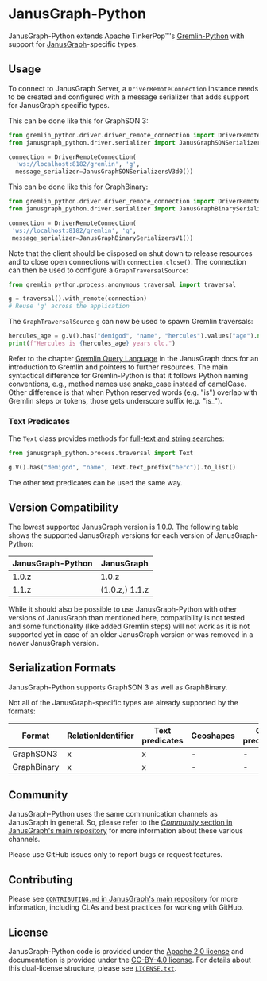 # JanusGraph-Python

JanusGraph-Python extends Apache TinkerPop™'s [Gremlin-Python][gremlinpython] with
support for [JanusGraph][janusgraph]-specific types.

## Usage

To connect to JanusGraph Server, a `DriverRemoteConnection` instance needs to be
created and configured with a message serializer that adds support for
JanusGraph specific types.

This can be done like this for GraphSON 3:

```python
from gremlin_python.driver.driver_remote_connection import DriverRemoteConnection
from janusgraph_python.driver.serializer import JanusGraphSONSerializersV3d0

connection = DriverRemoteConnection(
  'ws://localhost:8182/gremlin', 'g',
  message_serializer=JanusGraphSONSerializersV3d0())
```

This can be done like this for GraphBinary:

```python
from gremlin_python.driver.driver_remote_connection import DriverRemoteConnection
from janusgraph_python.driver.serializer import JanusGraphBinarySerializersV1

connection = DriverRemoteConnection(
 'ws://localhost:8182/gremlin', 'g',
 message_serializer=JanusGraphBinarySerializersV1())
```

Note that the client should be disposed on shut down to release resources and
to close open connections with `connection.close()`.
The connection can then be used to configure a `GraphTraversalSource`:

```python
from gremlin_python.process.anonymous_traversal import traversal

g = traversal().with_remote(connection)
# Reuse 'g' across the application
```

The `GraphTraversalSource` `g` can now be used to spawn Gremlin traversals:

```python
hercules_age = g.V().has("demigod", "name", "hercules").values("age").next()
print(f"Hercules is {hercules_age} years old.")
```

Refer to the chapter [Gremlin Query Language][gremlin-chapter] in the
JanusGraph docs for an introduction to Gremlin and pointers to further
resources.
The main syntactical difference for Gremlin-Python is that it follows Python naming
conventions, e.g., method names use snake_case instead of camelCase. Other difference is that when Python reserved words (e.g. "is") overlap with Gremlin steps or tokens, those gets underscore suffix (e.g. "is_").

### Text Predicates

The `Text` class provides methods for
[full-text and string searches][text-predicates]:

```python
from janusgraph_python.process.traversal import Text

g.V().has("demigod", "name", Text.text_prefix("herc")).to_list()
```

The other text predicates can be used the same way.

## Version Compatibility

The lowest supported JanusGraph version is 1.0.0.
The following table shows the supported JanusGraph versions for each version
of JanusGraph-Python:

| JanusGraph-Python | JanusGraph             |
| ----------------- | ---------------------- |
| 1.0.z             | 1.0.z                  |
| 1.1.z             | (1.0.z,) 1.1.z         |

While it should also be possible to use JanusGraph-Python with other versions of
JanusGraph than mentioned here, compatibility is not tested and some
functionality (like added Gremlin steps) will not work as it is not supported
yet in case of an older JanusGraph version or was removed in a newer JanusGraph
version.

## Serialization Formats

JanusGraph-Python supports GraphSON 3 as well as GraphBinary.

Not all of the JanusGraph-specific types are already supported by the formats:

| Format      | RelationIdentifier | Text predicates | Geoshapes | Geo predicates |
| ----------- | ------------------ | --------------- | --------- | -------------- |
| GraphSON3   | x                  | x               | -         | -              |
| GraphBinary | x                  | x               | -         | -              |

## Community

JanusGraph-Python uses the same communication channels as JanusGraph in general.
So, please refer to the
[_Community_ section in JanusGraph's main repository][janusgraph-community]
for more information about these various channels.

Please use GitHub issues only to report bugs or request features.

## Contributing

Please see
[`CONTRIBUTING.md` in JanusGraph's main repository][janusgraph-contributing]
for more information, including CLAs and best practices for working with
GitHub.

## License

JanusGraph-Python code is provided under the [Apache 2.0 license](APACHE-2.0.txt)
and documentation is provided under the [CC-BY-4.0 license](CC-BY-4.0.txt). For
details about this dual-license structure, please see
[`LICENSE.txt`](LICENSE.txt).

[janusgraph]: https://janusgraph.org/
[gremlinpython]: https://tinkerpop.apache.org/docs/current/reference/#gremlin-python
[gremlin-chapter]: https://docs.janusgraph.org/getting-started/gremlin/
[text-predicates]: https://docs.janusgraph.org/interactions/search-predicates/#text-predicate
[janusgraph-community]: https://github.com/JanusGraph/janusgraph#community
[janusgraph-contributing]: https://github.com/JanusGraph/janusgraph/blob/master/CONTRIBUTING.md